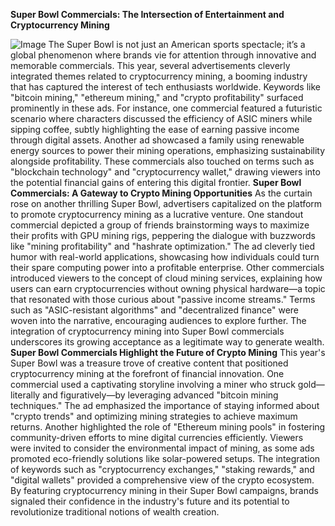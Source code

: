 **Super Bowl Commercials: The Intersection of Entertainment and Cryptocurrency Mining**

![Image](https://github.com/user-attachments/assets/d7419ec9-dc67-403f-bf28-8faea5f1f74f)
The Super Bowl is not just an American sports spectacle; it’s a global phenomenon where brands vie for attention through innovative and memorable commercials. This year, several advertisements cleverly integrated themes related to cryptocurrency mining, a booming industry that has captured the interest of tech enthusiasts worldwide. Keywords like "bitcoin mining," "ethereum mining," and "crypto profitability" surfaced prominently in these ads. For instance, one commercial featured a futuristic scenario where characters discussed the efficiency of ASIC miners while sipping coffee, subtly highlighting the ease of earning passive income through digital assets. Another ad showcased a family using renewable energy sources to power their mining operations, emphasizing sustainability alongside profitability. These commercials also touched on terms such as "blockchain technology" and "cryptocurrency wallet," drawing viewers into the potential financial gains of entering this digital frontier.
**Super Bowl Commercials: A Gateway to Crypto Mining Opportunities**
As the curtain rose on another thrilling Super Bowl, advertisers capitalized on the platform to promote cryptocurrency mining as a lucrative venture. One standout commercial depicted a group of friends brainstorming ways to maximize their profits with GPU mining rigs, peppering the dialogue with buzzwords like "mining profitability" and "hashrate optimization." The ad cleverly tied humor with real-world applications, showcasing how individuals could turn their spare computing power into a profitable enterprise. Other commercials introduced viewers to the concept of cloud mining services, explaining how users can earn cryptocurrencies without owning physical hardware—a topic that resonated with those curious about "passive income streams." Terms such as "ASIC-resistant algorithms" and "decentralized finance" were woven into the narrative, encouraging audiences to explore further. The integration of cryptocurrency mining into Super Bowl commercials underscores its growing acceptance as a legitimate way to generate wealth.
**Super Bowl Commercials Highlight the Future of Crypto Mining**
This year's Super Bowl was a treasure trove of creative content that positioned cryptocurrency mining at the forefront of financial innovation. One commercial used a captivating storyline involving a miner who struck gold—literally and figuratively—by leveraging advanced "bitcoin mining techniques." The ad emphasized the importance of staying informed about "crypto trends" and optimizing mining strategies to achieve maximum returns. Another highlighted the role of "Ethereum mining pools" in fostering community-driven efforts to mine digital currencies efficiently. Viewers were invited to consider the environmental impact of mining, as some ads promoted eco-friendly solutions like solar-powered setups. The integration of keywords such as "cryptocurrency exchanges," "staking rewards," and "digital wallets" provided a comprehensive view of the crypto ecosystem. By featuring cryptocurrency mining in their Super Bowl campaigns, brands signaled their confidence in the industry's future and its potential to revolutionize traditional notions of wealth creation.

